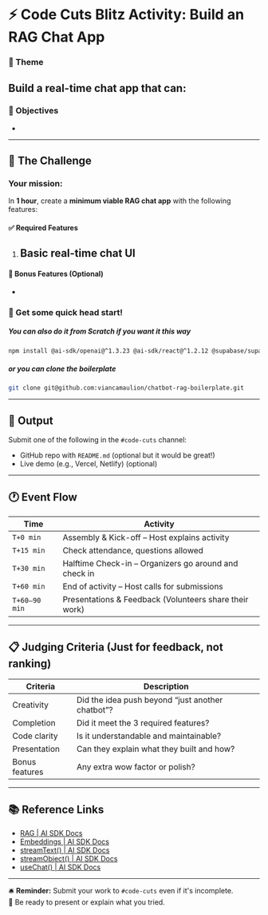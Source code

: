 # ⚡ Code Cuts Blitz Activity: Build an RAG Chat App

### 🧠 Theme
Build a **real-time chat app** that can:
- 

### 🎯 Objectives
-

---

## 🧩 The Challenge

### Your mission:  
In **1 hour**, create a **minimum viable RAG chat app** with the following features:

#### ✅ Required Features
1. **Basic real-time chat UI**
   - 

#### 🔧 Bonus Features (Optional)
- 

### 🚀 Get some quick head start!

##### You can also do it from Scratch if you want it this way

```bash
npm install @ai-sdk/openai@^1.3.23 @ai-sdk/react@^1.2.12 @supabase/supabase-js@^2.50.5 ai@^4.3.17 dotenv@^17.2.0 lucide-react@^0.525.0 next@15.3.5 openai@^5.9.0 react@^19.0.0 react-dom@^19.0.0 react-markdown@^10.1.0 && npm install -D @eslint/eslintrc@^3 @tailwindcss/postcss@^4 @types/node@^20 @types/react@^19 @types/react-dom@^19 eslint@^9 eslint-config-next@15.3.5 tailwindcss@^4 tsx@^4.20.3 typescript@^5
```
##### or you can clone the boilerplate

```bash
git clone git@github.com:viancamaulion/chatbot-rag-boilerplate.git
```

---

## 🧪 Output

Submit one of the following in the `#code-cuts` channel:
- GitHub repo with `README.md` (optional but it would be great!)
- Live demo (e.g., Vercel, Netlify) (optional)

---

## 🕐 Event Flow

| Time          | Activity |
|---------------|----------|
| `T+0 min`     | Assembly & Kick-off – Host explains activity |
| `T+15 min`    | Check attendance, questions allowed |
| `T+30 min`    | Halftime Check-in – Organizers go around and check in |
| `T+60 min`    | End of activity – Host calls for submissions |
| `T+60–90 min` | Presentations & Feedback (Volunteers share their work) |

---

## 📋 Judging Criteria (Just for feedback, not ranking)

| Criteria | Description |
|----------|-------------|
| Creativity | Did the idea push beyond “just another chatbot”? |
| Completion | Did it meet the 3 required features? |
| Code clarity | Is it understandable and maintainable? |
| Presentation | Can they explain what they built and how? |
| Bonus features | Any extra wow factor or polish? |

---

## 📚 Reference Links
- [RAG | AI SDK Docs](https://ai-sdk.dev/cookbook/guides/rag-chatbot)
- [Embeddings | AI SDK Docs](https://ai-sdk.dev/docs/ai-sdk-core/embeddings)
- [streamText() | AI SDK Docs](https://ai-sdk.dev/docs/reference/ai-sdk-core/stream-text#streamtext)
- [streamObject() | AI SDK Docs](https://ai-sdk.dev/docs/reference/ai-sdk-core/stream-object)
- [useChat() | AI SDK Docs](https://ai-sdk.dev/docs/reference/ai-sdk-ui/use-chat)


---

🛎️ **Reminder:** Submit your work to `#code-cuts` even if it's incomplete.  
🎤 Be ready to present or explain what you tried.
